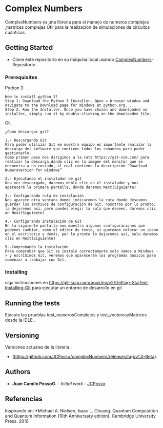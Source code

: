 # Complex Numbers

ComplexNumbers es una libreria para el manejo de numeros complejos ,matrices complejas Útil para la realizacion de  simulaciones de circuitos cuánticos.

## Getting Started
* Clone éste repositorio en su máquina local usando [ComplexNumbers](https://github.com/JCPosso/complexNumbers.git)- Repositorio

### Prerequisites

Python 3

```
How to install python 3?
Step 1: Download the Python 3 Installer. Open a browser window and navigate to the Download page for Windows at python.org. ...
Step 2: Run the Installer. Once you have chosen and downloaded an installer, simply run it by double-clicking on the downloaded file.

```
Git
```
¿Como descargar git?

1.- Descargando Git
Para poder utilizar Git en nuestro equipo es importante realizar la descarga del software que contiene todos los comandos para poder gestionarlo.
Como primer paso nos dirigimos a la ruta https://git-scm.com/ para realizar la descarga,dando clic en la imagen del monitor que se encuentra a un costado, el cual contiene la descripción “Download NumeroVersion for windows”

2.- Ejecutando el instalador de git
Una vez descargado, daremos doble clic en el instalador y nos aparecerá la primera pantalla, donde daremos Next(Siguiente)

3.- Configurando ruta de instalación
Nos aparece otra ventana donde indicaremos la ruta donde deseamos guardar los archivos de configuración de Git, nosotros por lo pronto, la dejaremos así, pero puedes elegir la ruta que desees, daremos clic en Next(Siguiente)

4.- Configurando instalación de Git
En la siguiente pantalla nos muestra algunas configuraciones que podemos cambiar, como el editor de texto, si queremos colocar un icono en el escritorio y demás, por lo pronto lo dejaremos así, solo daremos clic en Next(Siguiente)

5.-Comprobando la instalación         
Para comprobar que Git se instaló correctamente solo vamos a Windows -> y escribimos Git, veremos que aparecerán los programas básicos para comenzar a trabajar con Git.
```
### Installing
siga instrucciones en https://git-scm.com/book/en/v2/Getting-Started-Installing-Git para ejecutar un entorno de desarrollo en git
## Running the tests
Ejecute las prueblas test_numerosComplejos y test_vectoresyMatrices desde la IDLE .

## Versioning

Versiones actuales de la libreria :
* (https://github.com/JCPosso/complexNumbers/releases/tag/v1.0-Beta). 

## Authors

* **Juan Camilo PossoG.** - *Initial work* - [JCPosso](https://github.com/JCPosso)

## Referencias
Inspirando en:
*Michael A. Nielsen, Isaac L. Chuang. Quantum Computation and Quantum Information (10th Anniversary edition). Cambridge University Press. 2016
